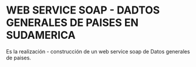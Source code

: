 # WEB SERVICE SOAP - DADTOS GENERALES DE PAISES EN SUDAMERICA
Es la realización - construcción de un web service soap de Datos generales de paises.
